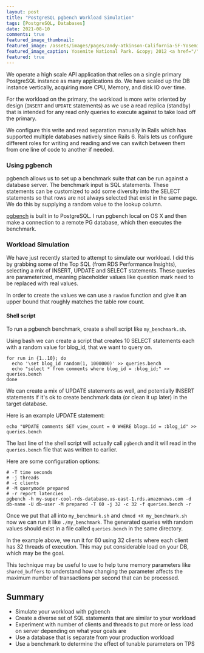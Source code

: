 ```yaml
---
layout: post
title: "PostgreSQL pgbench Workload Simulation"
tags: [PostgreSQL, Databases]
date: 2021-08-10
comments: true
featured_image_thumbnail:
featured_image: /assets/images/pages/andy-atkinson-California-SF-Yosemite-June-2012.jpg
featured_image_caption: Yosemite National Park. &copy; 2012 <a href="/">Andy Atkinson</a>
featured: true
---
```


We operate a high scale API application that relies on a single primary PostgreSQL instance as many applications do. We have scaled up the DB instance vertically, acquiring more CPU, Memory, and disk IO over time.

For the workload on the primary, the workload is more write oriented by design (`INSERT` and `UPDATE` statements) as we use a read replica (standby) that is intended for any read only queries to execute against to take load off the primary.

We configure this write and read separation manually in Rails which has supported multiple databases natively since Rails 6. Rails lets us configure different roles for writing and reading and we can switch between them from one line of code to another if needed.

### Using pgbench

pgbench allows us to set up a benchmark suite that can be run against a database server. The benchmark input is SQL statements. These statements can be customized to add some diversity into the SELECT statements so that rows are not always selected that exist in the same page. We do this by supplying a random value to the lookup column.

[pgbench](https://www.postgresql.org/docs/10/pgbench.html) is built in to PostgreSQL. I run pgbench local on OS X and then make a connection to a remote PG database, which then executes the benchmark.

### Workload Simulation

We have just recently started to attempt to simulate our workload. I did this by grabbing some of the Top SQL (from RDS Performance Insights), selecting a mix of INSERT, UPDATE and SELECT statements. These queries are parameterized, meaning placeholder values like question mark need to be replaced with real values.

In order to create the values we can use a `random` function and give it an upper bound that roughly matches the table row count.


#### Shell script

To run a pgbench benchmark, create a shell script like `my_benchmark.sh`.

Using bash we can create a script that creates 10 SELECT statements each with a random value for blog_id, that we want to query on.

```
for run in {1..10}; do
  echo '\set blog_id random(1, 1000000)' >> queries.bench
  echo "select * from comments where blog_id = :blog_id;" >> queries.bench
done
```

We can create a mix of UPDATE statements as well, and potentially INSERT statements if it's ok to create benchmark data (or clean it up later) in the target database.

Here is an example UPDATE statement:

```
echo "UPDATE comments SET view_count = 0 WHERE blogs.id = :blog_id" >> queries.bench
```


The last line of the shell script will actually call `pgbench` and it will read in the `queries.bench` file that was written to earlier.

Here are some configuration options:


```
# -T time seconds
# -j threads
# -c clients
# -M querymode prepared
# -r report latencies
pgbench -h my-super-cool-rds-database.us-east-1.rds.amazonaws.com -d db-name -U db-user -M prepared -T 60 -j 32 -c 32 -f queries.bench -r
```

Once we put that all into `my_benchmark.sh` and `chmod +X my_benchmark.sh` now we can run it like `./my_benchmark`. The generated queries with random values should exist in a file called `queries.bench` in the same directory.

In the example above, we run it for 60 using 32 clients where each client has 32 threads of execution. This may put considerable load on your DB, which may be the goal.

This technique may be useful to use to help tune memory parameters like `shared_buffers` to understand how changing the parameter affects the maximum number of transactions per second that can be processed.


## Summary

* Simulate your workload with pgbench
* Create a diverse set of SQL statements that are similar to your workload
* Experiment with number of clients and threads to put more or less load on server depending on what your goals are
* Use a database that is separate from your production workload
* Use a benchmark to determine the effect of tunable parameters on TPS
